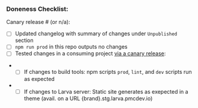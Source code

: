 ### Doneness Checklist:

Canary release # (or n/a):

- [ ] Updated changelog with summary of changes under `Unpublished` section
- [ ] `npm run prod` in this repo outputs no changes
- [ ] Tested changes in a consuming project [via a canary release](https://confluence.pmcdev.io/x/XhOeAw):
- - [ ] If changes to build tools: npm scripts `prod`, `lint`, and `dev` scripts run as expected
- - [ ] If changes to Larva server: Static site generates as exepected in a theme  (avail. on a URL {brand}.stg.larva.pmcdev.io)